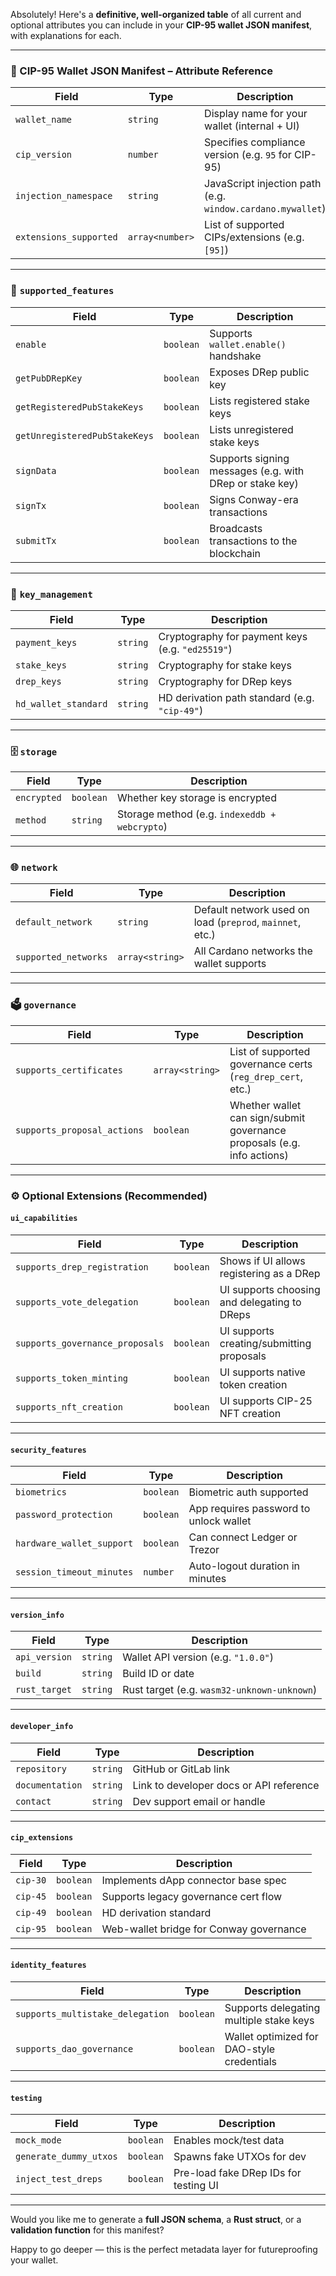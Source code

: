 Absolutely! Here's a **definitive, well-organized table** of all current and optional attributes you can include in your **CIP-95 wallet JSON manifest**, with explanations for each.

---

### 🧾 CIP-95 Wallet JSON Manifest – Attribute Reference

| **Field** | **Type** | **Description** |
|-----------|----------|------------------|
| `wallet_name` | `string` | Display name for your wallet (internal + UI) |
| `cip_version` | `number` | Specifies compliance version (e.g. `95` for CIP-95) |
| `injection_namespace` | `string` | JavaScript injection path (e.g. `window.cardano.mywallet`) |
| `extensions_supported` | `array<number>` | List of supported CIPs/extensions (e.g. `[95]`) |

---

### 🔧 `supported_features`

| **Field** | **Type** | **Description** |
|-----------|----------|------------------|
| `enable` | `boolean` | Supports `wallet.enable()` handshake |
| `getPubDRepKey` | `boolean` | Exposes DRep public key |
| `getRegisteredPubStakeKeys` | `boolean` | Lists registered stake keys |
| `getUnregisteredPubStakeKeys` | `boolean` | Lists unregistered stake keys |
| `signData` | `boolean` | Supports signing messages (e.g. with DRep or stake key) |
| `signTx` | `boolean` | Signs Conway-era transactions |
| `submitTx` | `boolean` | Broadcasts transactions to the blockchain |

---

### 🔐 `key_management`

| **Field** | **Type** | **Description** |
|-----------|----------|------------------|
| `payment_keys` | `string` | Cryptography for payment keys (e.g. `"ed25519"`) |
| `stake_keys` | `string` | Cryptography for stake keys |
| `drep_keys` | `string` | Cryptography for DRep keys |
| `hd_wallet_standard` | `string` | HD derivation path standard (e.g. `"cip-49"`) |

---

### 🗄️ `storage`

| **Field** | **Type** | **Description** |
|-----------|----------|------------------|
| `encrypted` | `boolean` | Whether key storage is encrypted |
| `method` | `string` | Storage method (e.g. `indexeddb + webcrypto`) |

---

### 🌐 `network`

| **Field** | **Type** | **Description** |
|-----------|----------|------------------|
| `default_network` | `string` | Default network used on load (`preprod`, `mainnet`, etc.) |
| `supported_networks` | `array<string>` | All Cardano networks the wallet supports |

---

### 🗳️ `governance`

| **Field** | **Type** | **Description** |
|-----------|----------|------------------|
| `supports_certificates` | `array<string>` | List of supported governance certs (`reg_drep_cert`, etc.) |
| `supports_proposal_actions` | `boolean` | Whether wallet can sign/submit governance proposals (e.g. info actions) |

---

### ⚙️ Optional Extensions (Recommended)

#### `ui_capabilities`

| **Field** | **Type** | **Description** |
|-----------|----------|------------------|
| `supports_drep_registration` | `boolean` | Shows if UI allows registering as a DRep |
| `supports_vote_delegation` | `boolean` | UI supports choosing and delegating to DReps |
| `supports_governance_proposals` | `boolean` | UI supports creating/submitting proposals |
| `supports_token_minting` | `boolean` | UI supports native token creation |
| `supports_nft_creation` | `boolean` | UI supports CIP-25 NFT creation |

---

#### `security_features`

| **Field** | **Type** | **Description** |
|-----------|----------|------------------|
| `biometrics` | `boolean` | Biometric auth supported |
| `password_protection` | `boolean` | App requires password to unlock wallet |
| `hardware_wallet_support` | `boolean` | Can connect Ledger or Trezor |
| `session_timeout_minutes` | `number` | Auto-logout duration in minutes |

---

#### `version_info`

| **Field** | **Type** | **Description** |
|-----------|----------|------------------|
| `api_version` | `string` | Wallet API version (e.g. `"1.0.0"`) |
| `build` | `string` | Build ID or date |
| `rust_target` | `string` | Rust target (e.g. `wasm32-unknown-unknown`) |

---

#### `developer_info`

| **Field** | **Type** | **Description** |
|-----------|----------|------------------|
| `repository` | `string` | GitHub or GitLab link |
| `documentation` | `string` | Link to developer docs or API reference |
| `contact` | `string` | Dev support email or handle |

---

#### `cip_extensions`

| **Field** | **Type** | **Description** |
|-----------|----------|------------------|
| `cip-30` | `boolean` | Implements dApp connector base spec |
| `cip-45` | `boolean` | Supports legacy governance cert flow |
| `cip-49` | `boolean` | HD derivation standard |
| `cip-95` | `boolean` | Web-wallet bridge for Conway governance |

---

#### `identity_features`

| **Field** | **Type** | **Description** |
|-----------|----------|------------------|
| `supports_multistake_delegation` | `boolean` | Supports delegating multiple stake keys |
| `supports_dao_governance` | `boolean` | Wallet optimized for DAO-style credentials |

---

#### `testing`

| **Field** | **Type** | **Description** |
|-----------|----------|------------------|
| `mock_mode` | `boolean` | Enables mock/test data |
| `generate_dummy_utxos` | `boolean` | Spawns fake UTXOs for dev |
| `inject_test_dreps` | `boolean` | Pre-load fake DRep IDs for testing UI |

---

Would you like me to generate a **full JSON schema**, a **Rust struct**, or a **validation function** for this manifest?

Happy to go deeper — this is the perfect metadata layer for futureproofing your wallet.
